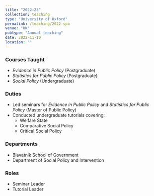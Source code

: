 ```yaml
---
title: "2022–23"
collection: teaching
type: "University of Oxford"
permalink: /teaching/2022-spa
venue: "UK"
pubtype: "Annual teaching"
date: 2022-11-10
location: ""
---
```


### Courses Taught
- *Evidence in Public Policy* (Postgraduate)  
- *Statistics for Public Policy* (Postgraduate)  
- *Social Policy* (Undergraduate)

### Duties
- Led seminars for *Evidence in Public Policy* and *Statistics for Public Policy* (Master of Public Policy)
- Conducted undergraduate tutorials covering:
  - Welfare State  
  - Comparative Social Policy  
  - Critical Social Policy

### Departments
- Blavatnik School of Government  
- Department of Social Policy and Intervention

### Roles
- Seminar Leader  
- Tutorial Leader


